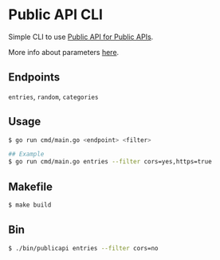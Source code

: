 # Public API CLI

Simple CLI to use [Public API for Public APIs](https://api.publicapis.org/).

More info about parameters [here](https://api.publicapis.org/).

## Endpoints

`entries`, `random`, `categories`

## Usage

```sh
$ go run cmd/main.go <endpoint> <filter> 

## Example
$ go run cmd/main.go entries --filter cors=yes,https=true
```

## Makefile

```sh
$ make build
```

## Bin

```sh
$ ./bin/publicapi entries --filter cors=no
```